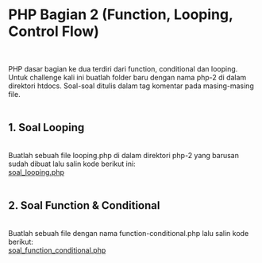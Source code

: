 # PHP Bagian 2 (Function, Looping, Control Flow)
<br/>

PHP dasar bagian ke dua terdiri dari function, conditional dan looping. Untuk challenge kali ini buatlah folder baru dengan nama php-2 di dalam direktori htdocs. Soal-soal ditulis dalam tag komentar pada masing-masing file.<br/><br/>

## 1. Soal Looping
<br/>
Buatlah sebuah file looping.php di dalam direktori php-2 yang barusan sudah dibuat lalu salin kode berikut ini:<br/>
<a href="source/php2/soal_looping.php" download>soal_looping.php</a><br/><br/>

## 2. Soal Function & Conditional
<br/>
Buatlah sebuah file dengan nama function-conditional.php lalu salin kode berikut:<br/>
<a href="source/php2/soal_function_conditional.php" download>soal_function_conditional.php</a><br/><br/><br/>